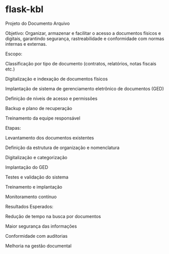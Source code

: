 # flask-kbl
Projeto do Documento Arquivo


Objetivo:
Organizar, armazenar e facilitar o acesso a documentos físicos e digitais, garantindo segurança, rastreabilidade e conformidade com normas internas e externas.

Escopo:

Classificação por tipo de documento (contratos, relatórios, notas fiscais etc.)

Digitalização e indexação de documentos físicos

Implantação de sistema de gerenciamento eletrônico de documentos (GED)

Definição de níveis de acesso e permissões

Backup e plano de recuperação

Treinamento da equipe responsável

Etapas:

Levantamento dos documentos existentes

Definição da estrutura de organização e nomenclatura

Digitalização e categorização

Implantação do GED

Testes e validação do sistema

Treinamento e implantação

Monitoramento contínuo

Resultados Esperados:

Redução de tempo na busca por documentos

Maior segurança das informações

Conformidade com auditorias

Melhoria na gestão documental
